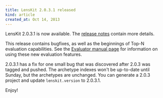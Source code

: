 ```yaml
---
title: LensKit 2.0.3.1 released
kind: article
created_at: Oct 14, 2013
---
```


[release notes]: ../maven-site/releases/lenskit-2.0.3.html

LensKit 2.0.3.1 is now available.  The [release notes][] contain more details.

This release contains bugfixes, as well as the beginnings of Top-N evaluation capabilities.  See the [Evaluator manual page](https://github.com/grouplens/lenskit/wiki/Evaluator) for information on using these new evaluation features.


2.0.3.1 has a fix for one small bug that was discovered after 2.0.3 was tagged and pushed.  The archetype indexes won't be up-to-date until Sunday, but the archetypes are unchanged.  You can generate a 2.0.3 project and update `lenskit.version` to 2.0.3.1.

Enjoy!
